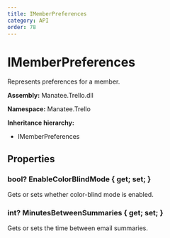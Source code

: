 ```yaml
---
title: IMemberPreferences
category: API
order: 78
---
```


# IMemberPreferences

Represents preferences for a member.

**Assembly:** Manatee.Trello.dll

**Namespace:** Manatee.Trello

**Inheritance hierarchy:**

- IMemberPreferences

## Properties

### bool? EnableColorBlindMode { get; set; }

Gets or sets whether color-blind mode is enabled.

### int? MinutesBetweenSummaries { get; set; }

Gets or sets the time between email summaries.


